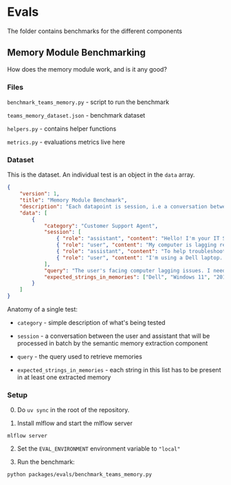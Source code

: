 # Evals

The folder contains benchmarks for the different components

## Memory Module Benchmarking
How does the memory module work, and is it any good?


### Files

`benchmark_teams_memory.py` - script to run the benchmark

`teams_memory_dataset.json` - benchmark dataset

`helpers.py` - contains helper functions

`metrics.py` - evaluations metrics live here


### Dataset

This is the dataset. An individual test is an object in the `data` array.
```json
{
    "version": 1,
    "title": "Memory Module Benchmark",
    "description": "Each datapoint is session, i.e a conversation between the user and the assistant. And expected memories given the query.",
    "data": [
        {
            "category": "Customer Support Agent",
            "session": [
                { "role": "assistant", "content": "Hello! I'm your IT Support Assistant. How can I assist you today?" },
                { "role": "user", "content": "My computer is lagging really bad" },
                { "role": "assistant", "content": "To help troubleshoot your computer's lagging issue, I need a bit more information:\n\nWhat is the operating system of your device (e.g., Windows, macOS, Linux)?\nWhat type of device are you using (e.g., desktop, laptop)?\nWhat is the year of your device?\nCould you please provide these details?" },
                { "role": "user", "content": "I'm using a Dell laptop. Windows 11 is the operating system. And I got it back in 2019." }
            ],
            "query": "The user's facing computer lagging issues. I need to know the operating system of the device. What type of device. And also the year in which the device was used",
            "expected_strings_in_memories": ["Dell", "Windows 11", "2019"]
        }
    ]
}
```

Anatomy of a single test:

- `category` - simple description of what's being tested

- `session` - a conversation between the user and assistant that will be processed in batch by the semantic memory extraction component

- `query` - the query used to retrieve memories

- `expected_strings_in_memories` - each string in this list has to be present in at least one extracted memory


### Setup
0. Do `uv sync` in the root of the repository.

1. Install mlflow and start the mlflow server

```
mlflow server
```

2. Set the `EVAL_ENVIRONMENT` environment variable to `"local"`

3. Run the benchmark:

```
python packages/evals/benchmark_teams_memory.py
```